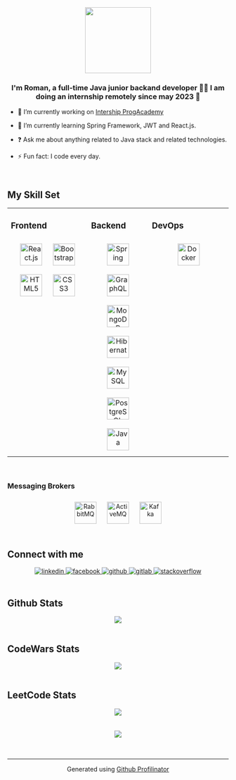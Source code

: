 <div align="center">
<img src="https://avatars.githubusercontent.com/u/113466384?v=4" align="center" height="150" width="150" />
</div>  
  

### <div align="center">I'm Roman, a full-time Java junior backand developer 👨‍💻 I am doing an internship remotely since may 2023 🚀</div>  
  

- 🔭 I’m currently working on [Intership ProgAcademy](https://prog.academy/ua?utm_source=google&utm_medium=cpc&utm_campaign=Search%20-%20Brand%20-%20Ukraine&utm_adgroup=prog%20academy&utm_term=prog%20academy&placement=&utm_target=&utm_content=loc_interest_ms-__loc_physical_ms-21128__device-c&gclid=CjwKCAjwivemBhBhEiwAJxNWN-c2tiHjbHXmAyf5xR0mgjQTtG2Nbce5--Hrno3oAykQ3uulxfcWbxoCDOoQAvD_BwE)  
  

- 🌱 I’m currently learning Spring Framework, JWT and React.js.
  

- ❓ Ask me about anything related to Java stack and related technologies.
  

- ⚡ Fun fact: I code every day.  
  

<br/>  


## My Skill Set  
<table><tr><td valign="top" width="33%">



### Frontend  
<div align="center">  
<a href="https://react.dev/" target="_blank"><img style="margin: 10px" src="https://profilinator.rishav.dev/skills-assets/react-original-wordmark.svg" alt="React.js" height="50" /></a>
<a href="https://getbootstrap.com/docs/3.4/javascript/" target="_blank"><img style="margin: 10px" src="https://profilinator.rishav.dev/skills-assets/bootstrap-plain.svg" alt="Bootstrap" height="50" /></a>  
<a href="https://en.wikipedia.org/wiki/HTML5" target="_blank"><img style="margin: 10px" src="https://profilinator.rishav.dev/skills-assets/html5-original-wordmark.svg" alt="HTML5" height="50" /></a>  
<a href="https://www.w3schools.com/css/" target="_blank"><img style="margin: 10px" src="https://profilinator.rishav.dev/skills-assets/css3-original-wordmark.svg" alt="CSS3" height="50" /></a>  
</div>

</td><td valign="top" width="25%">



### Backend  
<div align="center">  
<a href="https://spring.io/" target="_blank"><img style="margin: 10px" src="https://profilinator.rishav.dev/skills-assets/springio-icon.svg" alt="Spring" height="50" /></a>
<a href="https://graphql.org/" target="_blank"><img style="margin: 10px" src="https://profilinator.rishav.dev/skills-assets/graphql.svg" alt="GraphQL" height="50" /></a>  
<a href="https://www.mongodb.com/" target="_blank"><img style="margin: 10px" src="https://profilinator.rishav.dev/skills-assets/mongodb-original-wordmark.svg" alt="MongoDB" height="50" /></a>  
<a href="https://hibernate.org/" target="_blank"><img style="margin: 10px" src="https://profilinator.rishav.dev/skills-assets/hibernate.svg" alt="Hibernate" height="50" /></a>  
<a href="https://www.mysql.com/" target="_blank"><img style="margin: 10px" src="https://profilinator.rishav.dev/skills-assets/mysql-original-wordmark.svg" alt="MySQL" height="50" /></a>  
<a href="https://www.postgresql.org/" target="_blank"><img style="margin: 10px" src="https://profilinator.rishav.dev/skills-assets/postgresql-original-wordmark.svg" alt="PostgreSQL" height="50" /></a>  
<a href="https://www.java.com/" target="_blank"><img style="margin: 10px" src="https://profilinator.rishav.dev/skills-assets/java-original-wordmark.svg" alt="Java" height="50" /></a>  
</div>

</td><td valign="top" width="33%">



### DevOps  
<div align="center">  
<a href="https://www.docker.com/" target="_blank"><img style="margin: 10px" src="https://profilinator.rishav.dev/skills-assets/docker-original-wordmark.svg" alt="Docker" height="50" /></a>  
</div>

</td></tr></table>  

<br/>  

### Messaging Brokers  
<div align="center">  
<a href="https://www.rabbitmq.com/" target="_blank"><img style="margin: 10px" src="https://profilinator.rishav.dev/skills-assets/rabbitmq.svg" alt="RabbitMQ" height="50" /></a>  
<a href="https://activemq.apache.org/" target="_blank"><img style="margin: 10px" src="https://profilinator.rishav.dev/skills-assets/apache_active_mq-icon.svg" alt="ActiveMQ" height="50" /></a>  
<a href="https://kafka.apache.org/" target="_blank"><img style="margin: 10px" src="https://profilinator.rishav.dev/skills-assets/kafka.svg" alt="Kafka" height="50" /></a>  
</div>

</td></tr></table>  

<br/>  


## Connect with me  
<div align="center">
<a href="https://www.linkedin.com/in/ro-man-zhula" target="_blank">
<img src=https://img.shields.io/badge/linkedin-%231E77B5.svg?&style=for-the-badge&logo=linkedin&logoColor=white alt=linkedin style="margin-bottom: 5px;" />
</a>
<a href="https://www.facebook.com/profile.php?id=100013381980579&sk=about" target="_blank">
<img src=https://img.shields.io/badge/facebook-%232E87FB.svg?&style=for-the-badge&logo=facebook&logoColor=white alt=facebook style="margin-bottom: 5px;" />
</a>
<a href="https://github.com/RoMANzhula" target="_blank">
<img src=https://img.shields.io/badge/github-%2324292e.svg?&style=for-the-badge&logo=github&logoColor=white alt=github style="margin-bottom: 5px;" />
</a>
<a href="https://gitlab.com/RoMANzhula" target="_blank">
<img src=https://img.shields.io/badge/gitlab-330F63.svg?&style=for-the-badge&logo=gitlab&logoColor=white alt=gitlab style="margin-bottom: 5px;" />
</a>
<a href="https://stackoverflow.com/users/22406653/roman-manzhula" target="_blank">
<img src=https://img.shields.io/badge/stackoverflow-%23F28032.svg?&style=for-the-badge&logo=stackoverflow&logoColor=white alt=stackoverflow style="margin-bottom: 5px;" />
</a>  
</div>  
  

<br/>  


## Github Stats  
<div align="center"><img src="https://github-readme-stats.vercel.app/api?username=roMANzhula&show_icons=true&count_private=true&hide_border=true" align="center" /></div>  

<br/>  

## CodeWars Stats
<div align="center"><img src="https://www.codewars.com/users/RoMANzhula%20/badges/large" align="center" />
</div>

</br>

## LeetCode Stats
<div align="center"><img src="https://leetcard.jacoblin.cool/RoMANzhula?theme=dark" align="center" />
  
</div>
</br>
  

  

<br/>  

<div align="center">
<img src="https://komarev.com/ghpvc/?username=roMANzhula&&style=flat-square" align="center" />
</div>  
  

<br/>  


<br />

----
<div align="center">Generated using <a href="https://profilinator.rishav.dev/" target="_blank">Github Profilinator</a></div>
